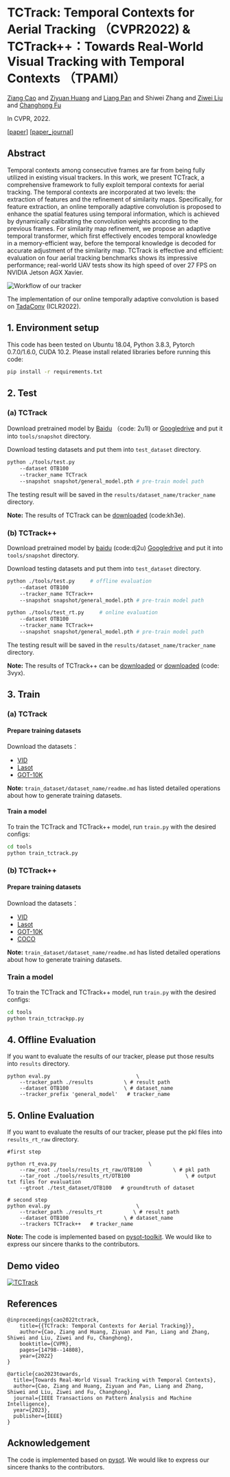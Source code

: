 # TCTrack: Temporal Contexts for Aerial Tracking （CVPR2022) & TCTrack++：Towards Real-World Visual Tracking with Temporal Contexts （TPAMI）

[Ziang Cao](https://ziangcao0312.github.io/) and [Ziyuan Huang](https://huang-ziyuan.github.io/) and [Liang Pan](https://scholar.google.com/citations?user=lSDISOcAAAAJ&hl=zh-CN&authuser=1) and Shiwei Zhang and [Ziwei Liu](https://liuziwei7.github.io/) and [Changhong Fu](https://vision4robotics.github.io/authors/changhong-fu/)

In CVPR, 2022.

[[paper](https://arxiv.org/abs/2203.01885)] [[paper_journal](https://arxiv.org/abs/2308.10330)]

## Abstract
Temporal contexts among consecutive frames are far
from being fully utilized in existing visual trackers. In this work, we present TCTrack, a comprehensive framework to fully exploit temporal contexts for aerial tracking. The temporal contexts are incorporated at two levels: the extraction of features and the refinement of similarity maps. Specifically, for feature extraction, an online temporally adaptive convolution is proposed to enhance the spatial features using temporal information, which is achieved by dynamically calibrating the convolution weights according to the previous frames. For similarity map refinement, we propose an adaptive temporal transformer, which first effectively encodes
temporal knowledge in a memory-efficient way, before
the temporal knowledge is decoded for accurate adjustment
of the similarity map. TCTrack is effective and efficient:
evaluation on four aerial tracking benchmarks shows
its impressive performance; real-world UAV tests show its
high speed of over 27 FPS on NVIDIA Jetson AGX Xavier.

![Workflow of our tracker](https://github.com/vision4robotics/TCTrack/blob/main/images/workflow.jpg)


The implementation of our online temporally adaptive convolution is based on [TadaConv](https://github.com/alibaba-mmai-research/TAdaConv) (ICLR2022).


## 1. Environment setup
This code has been tested on Ubuntu 18.04, Python 3.8.3, Pytorch 0.7.0/1.6.0, CUDA 10.2.
Please install related libraries before running this code: 
```bash
pip install -r requirements.txt
```

## 2. Test

### (a) TCTrack
Download pretrained model by [Baidu](https://pan.baidu.com/s/1jSAcHY9OfarVlxKjOCrVEw) （code: 2u1l) or [Googledrive](https://drive.google.com/file/d/1nWRfvAEcSduR9A4W5MpyZBjp0SCjvmNk/view?usp=sharing) and put it into `tools/snapshot` directory.

Download testing datasets and put them into `test_dataset` directory. 

```bash 
python ./tools/test.py                                
	--dataset OTB100                  
    --tracker_name TCTrack
	--snapshot snapshot/general_model.pth # pre-train model path
```
The testing result will be saved in the `results/dataset_name/tracker_name` directory.

**Note:** The results of TCTrack can be [downloaded](https://pan.baidu.com/s/1-V4JbKvmVPm0aOKWTOQtyQ) (code:kh3e).

### (b) TCTrack++
Download pretrained model by [baidu](https://pan.baidu.com/s/1aggubJ4F-YdMtEo7t0lYtw?pwd=dj2u) (code:dj2u) [Googledrive](https://drive.google.com/file/d/1yHLZTPkU_Mko0OX03fd2HH01g0gflusI/view?usp=sharing) and put it into `tools/snapshot` directory.

Download testing datasets and put them into `test_dataset` directory. 

```bash 
python ./tools/test.py     # offline evaluation                       
	--dataset OTB100                  
    --tracker_name TCTrack++
	--snapshot snapshot/general_model.pth # pre-train model path

```
```bash 
python ./tools/test_rt.py     # online evaluation                       
	--dataset OTB100                  
    --tracker_name TCTrack++
	--snapshot snapshot/general_model.pth # pre-train model path
```

The testing result will be saved in the `results/dataset_name/tracker_name` directory.

**Note:** The results of TCTrack++ can be [downloaded](https://drive.google.com/file/d/1TaolHsyOy_zIkm-MEEkMZuOtbr_NuUYC/view?usp=sharing) or [downloaded](https://pan.baidu.com/s/1v7ie10TmFDiWKoosTESXTw?pwd=3vyx) (code: 3vyx).

## 3. Train

### (a) TCTrack

#### Prepare training datasets

Download the datasets：
* [VID](http://image-net.org/challenges/LSVRC/2017/)
* [Lasot](https://paperswithcode.com/dataset/lasot)
* [GOT-10K](http://got-10k.aitestunion.com/downloads)


**Note:** `train_dataset/dataset_name/readme.md` has listed detailed operations about how to generate training datasets.

#### Train a model
To train the TCTrack and TCTrack++ model, run `train.py` with the desired configs:

```bash
cd tools
python train_tctrack.py
```

### (b) TCTrack++

#### Prepare training datasets

Download the datasets：
* [VID](http://image-net.org/challenges/LSVRC/2017/)
* [Lasot](https://paperswithcode.com/dataset/lasot)
* [GOT-10K](http://got-10k.aitestunion.com/downloads)
* [COCO](http://cocodataset.org)

**Note:** `train_dataset/dataset_name/readme.md` has listed detailed operations about how to generate training datasets.

### Train a model
To train the TCTrack and TCTrack++ model, run `train.py` with the desired configs:

```bash
cd tools
python train_tctrackpp.py
```

## 4. Offline Evaluation
If you want to evaluate the results of our tracker, please put those results into  `results` directory.
```
python eval.py 	                          \
	--tracker_path ./results          \ # result path
	--dataset OTB100                  \ # dataset_name
	--tracker_prefix 'general_model'   # tracker_name
```

## 5. Online Evaluation
If you want to evaluate the results of our tracker, please put the pkl files into  `results_rt_raw` directory.


```
#first step

python rt_eva.py 	                          \
	--raw_root ./tools/results_rt_raw/OTB100          \ # pkl path
	--tar_root ./tools/results_rt/OTB100                  \ # output txt files for evaluation
	--gtroot ./test_dataset/OTB100   # groundtruth of dataset
```

```
# second step
python eval.py 	                          \
	--tracker_path ./results_rt          \ # result path
	--dataset OTB100                  \ # dataset_name
	--trackers TCTrack++   # tracker_name
```


**Note:** The code is implemented based on [pysot-toolkit](https://github.com/StrangerZhang/pysot-toolkit). We would like to express our sincere thanks to the contributors.

## Demo video
[![TCTrack](https://res.cloudinary.com/marcomontalbano/image/upload/v1646040242/video_to_markdown/images/youtube--wcR3iCFJN4E-c05b58ac6eb4c4700831b2b3070cd403.jpg)](https://youtu.be/wcR3iCFJN4E "TCTrack")

## References 

```
@inproceedings{cao2022tctrack,
	title={{TCTrack: Temporal Contexts for Aerial Tracking}},
	author={Cao, Ziang and Huang, Ziyuan and Pan, Liang and Zhang, Shiwei and Liu, Ziwei and Fu, Changhong},
	booktitle={CVPR},
	pages={14798--14808},
	year={2022}
}

@article{cao2023towards,
  title={Towards Real-World Visual Tracking with Temporal Contexts},
  author={Cao, Ziang and Huang, Ziyuan and Pan, Liang and Zhang, Shiwei and Liu, Ziwei and Fu, Changhong},
  journal={IEEE Transactions on Pattern Analysis and Machine Intelligence},
  year={2023},
  publisher={IEEE}
}

```

## Acknowledgement
The code is implemented based on [pysot](https://github.com/STVIR/pysot). We would like to express our sincere thanks to the contributors.